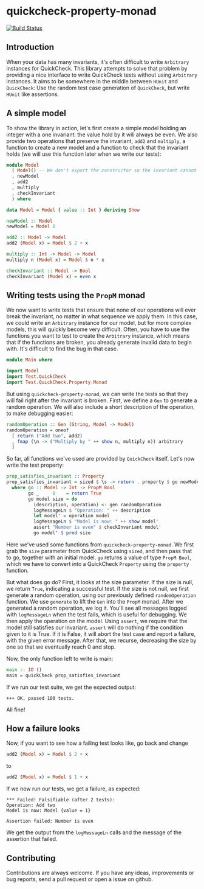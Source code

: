 # quickcheck-property-monad

[![Build Status](https://secure.travis-ci.org/bennofs/quickcheck-property-monad.png?branch=master)](http://travis-ci.org/bennofs/quickcheck-property-monad)

## Introduction

When your data has many invariants, it's often difficult to write `Arbitrary` instances for QuickCheck. This library attempts to solve that
problem by providing a nice interface to write QuickCheck tests without using `Arbitrary` instances. It aims to be somewhere in the middle between
`HUnit` and `QuickCheck`: Use the random test case generation of `QuickCheck`, but write `HUnit` like assertions.

## A simple model

To show the library in action, let's first create a simple model holding an integer with a one invariant: the value hold by it will always be even.
We also provide two operations that preserve the invariant, `add2` and `multiply`, a function to create a new model and a function to check that the
invariant holds (we will use this function later when we write our tests):

```haskell
module Model
  ( Model() -- We don't export the constructor so the invariant cannot be broken.
  , newModel
  , add2
  , multiply
  , checkInvariant
  ) where

data Model = Model { value :: Int } deriving Show

newModel :: Model
newModel = Model 0

add2 :: Model -> Model
add2 (Model x) = Model $ 2 + x

multiply :: Int -> Model -> Model
multiply n (Model x) = Model $ n * x

checkInvariant :: Model -> Bool
checkInvariant (Model x) = even x
```

## Writing tests using the `PropM` monad

We now want to write tests that ensure that none of our operations will ever break the invariant, no matter in what sequence we apply them. In this case, we could
write an `Arbitrary` instance for our model, but for more complex models, this will quickly become very difficult. Often, you have to use the functions you want to test
to create the `Arbitrary` instance, which means that if the functions are broken, you already generate invalid data to begin with. It's difficult to find the bug in that case.

```haskell
module Main where

import Model
import Test.QuickCheck
import Test.QuickCheck.Property.Monad
```

But using `quickcheck-property-monad`, we can write the tests so that they will fail right after the invariant is broken. First, we define a `Gen` to generate a random
operation. We will also include a short description of the operation, to make debugging easier:

```haskell
randomOperation :: Gen (String, Model -> Model)
randomOperation = oneof
  [ return ("Add two", add2)
  , fmap (\n -> ("Multiply by " ++ show n, multiply n)) arbitrary
  ]
```

So far, all functions we've used are provided by `QuickCheck` itself. Let's now write the test property:

```haskell
prop_satisfies_invariant :: Property
prop_satisfies_invariant = sized $ \s -> return . property $ go newModel s
  where go :: Model -> Int -> PropM Bool
        go _     0    = return True
        go model size = do
          (description, operation) <- gen randomOperation
          logMessageLn $ "Operation: " ++ description
          let model' = operation model
          logMessageLn $ "Model is now: " ++ show model'
          assert "Number is even" $ checkInvariant model'
          go model' $ pred size
```

Here we've used some functions from `quickcheck-property-monad`. We first grab the `size` parameter from QuickCheck using `sized`, and then
pass that to go, together with an initial model. `go` returns a value of type `PropM Bool`, which we have to convert into a QuickCheck `Property`
using the `property` function.

But what does go do? First, it looks at the size parameter. If the size is null, we return `True`, indicating a successful test. If the size is not
null, we first generate a random operation, using our previously defined `randomOperation` function. We use `generate` to lift the `Gen` into the `PropM`
monad. After we generated a random operation, we log it. You'll see all messages logged with `logMessageLn` when the test fails, which is useful for
debugging. We then apply the operation on the model. Using `assert`, we require that the model still satisfies our invariant. `assert` will do nothing
if the condition given to it is True. If it is False, it will abort the test case and report a failure, with the given error message. After that, we recurse,
decreasing the size by one so that we eventually reach 0 and stop.

Now, the only function left to write is main:

```haskell
main :: IO ()
main = quickCheck prop_satisfies_invariant
```

If we run our test suite, we get the expected output:

```
+++ OK, passed 100 tests.
```

All fine!

## How a failure looks

Now, if you want to see how a failing test looks like, go back and change

```haskell
add2 (Model x) = Model $ 2 + x
```

to

```haskell
add2 (Model x) = Model $ 1 + x
```

If we now run our tests, we get a failure, as expected:

    *** Failed! Falsifiable (after 2 tests): 
    Operation: Add two
    Model is now: Model {value = 1}

    Assertion failed: Number is even

We get the output from the `logMessageLn` calls and the message of the assertion that failed.

## Contributing

Contributions are always welcome. If you have any ideas, improvements or bug reports,
send a pull request or open a issue on github.
